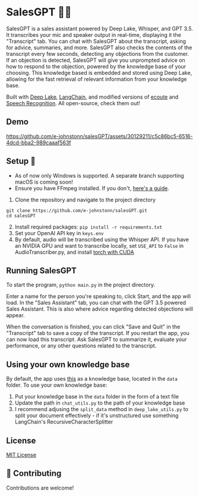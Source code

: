 # SalesGPT 🚀💸
SalesGPT is a sales assistant powered by Deep Lake, Whisper, and GPT 3.5. It transcribes your mic and speaker output in real-time, displaying it the "Transcript" tab. You can chat with SalesGPT about the transcript, asking for advice, summaries, and more. SalesGPT also checks the contents of the transcript every few seconds, detecting any objections from the customer. If an objection is detected, SalesGPT will give you unprompted advice on how to respond to the objection, powered by the knowledge base of your choosing. This knowledge based is embedded and stored using Deep Lake, allowing for the fast retrieval of relevant information from your knowledge base. 

Built with [Deep Lake](https://github.com/activeloopai/deeplake), [LangChain](https://github.com/hwchase17/langchain), and modified versions of [ecoute](https://github.com/SevaSk/ecoute) and [Speech Recognition](https://github.com/Uberi/speech_recognition). All open-source, check them out!

## Demo

https://github.com/e-johnstonn/salesGPT/assets/30129211/c5c86bc5-6516-4dcd-bba2-989caaaf563f

## Setup 🔧 
- As of now only Windows is supported. A separate branch supporting macOS is coming soon!
- Ensure you have FFmpeg installed. If you don't, [here's a guide](https://phoenixnap.com/kb/ffmpeg-windows).
1. Clone the repository and navigate to the project directory 
  ```
  git clone https://github.com/e-johnstonn/salesGPT.git
  cd salesGPT       
  ```
2. Install required packages:
  ```pip install -r requirements.txt```
3. Set your OpenAI API key in `keys.env`
4. By default, audio will be transcribed using the Whisper API. If you have an NVIDIA GPU and want to transcribe locally, set ```USE_API``` to ```False``` in AudioTranscriber.py, and install [torch with CUDA](https://pytorch.org/get-started/locally/)

## Running SalesGPT
To start the program, ```python main.py``` in the project directory.

Enter a name for the person you're speaking to, click Start, and the app will load. In the "Sales Assistant" tab, you can chat with the GPT 3.5 powered Sales Assistant. This is also where advice regarding detected objections will appear. 

When the conversation is finished, you can click "Save and Quit" in the "Transcript" tab to save a copy of the transcript. If you restart the app, you can now load this transcript. Ask SalesGPT to summarize it, evaluate your performance, or any other questions related to the transcript. 

## Using your own knowledge base
By default, the app uses [this](https://blog.hubspot.com/sales/handling-common-sales-objections) as a knowledge base, located in the `data` folder. To use your own knowledge base:
1. Put your knowledge base in the `data` folder in the form of a text file
2. Update the path in `chat_utils.py` to the path of your knowledge base
3. I recommend adjusing the ```split_data``` method in `deep_lake_utils.py` to split your document effectively - if it's unstructured use something LangChain's RecursiveCharacterSplitter

## License

[MIT License](LICENSE)

## 🤝 Contributing

Contributions are welcome! 




